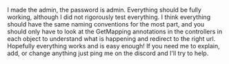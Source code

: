 I made the admin, the password is admin. Everything should be fully working, although I did not rigorously test everything. I think everything should have the same naming conventions for the most part, and you should only have to look at the GetMapping annotations in the controllers in each object to understand what is happening and redirect to the right url. Hopefully everything works and is easy enough! If you need me to explain, add, or change anything just ping me on the discord and I'll try to help.
